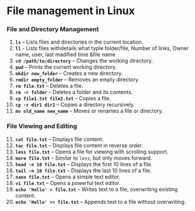 # File management in Linux

### File and Directory Management
1. **`ls`** – Lists files and directories in the current location.
2. **`ll`** - Lists files withdetails what typle folder/file, Number of links, Owner name, user, last madified time &file name
3. **`cd /path/to/directory`** – Changes the working directory.
4. **`pwd`** – Prints the current working directory.
5. **`mkdir new_folder`** – Creates a new directory.
6. **`rmdir empty_folder`** – Removes an empty directory.
7. **`rm file.txt`** – Deletes a file.
8. **`rm -r folder`** – Deletes a folder and its contents.
9. **`cp file1.txt file2.txt`** – Copies a file.
10. **`cp -r dir1 dir2`** – Copies a directory recursively.
11. **`mv old_name new_name`** – Moves or renames a file or directory.

### File Viewing and Editing
11. **`cat file.txt`** – Displays file content.
12. **`tac file.txt`** – Displays file content in reverse order.
13. **`less file.txt`** – Opens a file for viewing with scrolling support.
14. **`more file.txt`** – Similar to `less`, but only moves forward.
15. **`head -n 10 file.txt`** – Displays the first 10 lines of a file.
16. **`tail -n 10 file.txt`** – Displays the last 10 lines of a file.
17. **`nano file.txt`** – Opens a simple text editor.
18. **`vi file.txt`** – Opens a powerful text editor.
19. **`echo 'Hello' > file.txt`** – Writes text to a file, overwriting existing content.
20. **`echo 'Hello' >> file.txt`** – Appends text to a file without overwriting.




